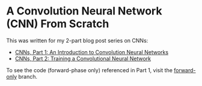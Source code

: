 # A Convolution Neural Network (CNN) From Scratch
This was written for my 2-part blog post series on CNNs:

- [CNNs, Part 1: An Introduction to Convolution Neural Networks](https://victorzhou.com/blog/intro-to-cnns-part-1/)
- [CNNs, Part 2: Training a Convolutional Neural Network](https://victorzhou.com/blog/intro-to-cnns-part-2/)

To see the code (forward-phase only) referenced in Part 1, visit the [forward-only](https://github.com/vzhou842/cnn-from-scratch/tree/forward-only) branch.
